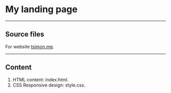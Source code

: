 # My landing page

----
## Source files
For website [tsimon.me](https://tsimon.me).

----
## Content
1. HTML content: index.html.
2. CSS Responsive design: style.css.
